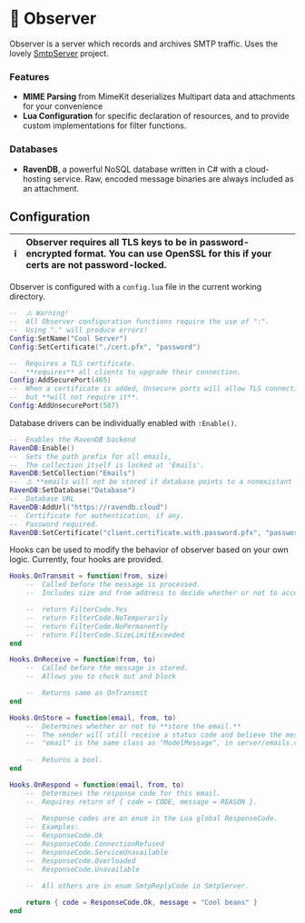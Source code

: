 ﻿# 📧 Observer

Observer is a server which records and archives SMTP traffic. Uses the lovely [SmtpServer](https://github.com/cosullivan/SmtpServer) project.

### Features
 - **MIME Parsing** from MimeKit deserializes Multipart data and attachments for your convenience
 - **Lua Configuration** for specific declaration of resources, and to provide custom implementations for filter functions.

### Databases
 - **RavenDB**, a powerful NoSQL database written in C# with a cloud-hosting service. Raw, encoded message binaries are always included as an attachment.

## Configuration

| ℹ️ | Observer requires all TLS keys to be in password-encrypted format. You can use OpenSSL for this if your certs are not password-locked.  |
| --- |:----------------------------------------------------------------------------------------------------------------------------------------|

Observer is configured with a `config.lua` file in the current working directory.

```lua
--  ⚠️ Warning!
--  All Observer configuration functions require the use of ":".
--  Using "." will produce errors!
Config:SetName("Cool Server")
Config:SetCertificate("./cert.pfx", "password")

--  Requires a TLS certificate.
--  **requires** all clients to upgrade their connection.
Config:AddSecurePort(465)
--  When a certificate is added, Unsecure ports will allow TLS connections,
--  but **will not require it**.
Config:AddUnsecurePort(587)
```

Database drivers can be individually enabled with `:Enable()`.
```lua
--  Enables the RavenDB backend
RavenDB:Enable()
--  Sets the path prefix for all emails,
--  The collection itself is locked at 'Emails'.
RavenDB:SetCollection("Emails")
--  ⚠️ **emails will not be stored if database points to a nonexistant database**
RavenDB:SetDatabase("Database")
--  Database URL
RavenDB:AddUrl("https://ravendb.cloud")
--  Certificate for authentication, if any.
--  Password required.
RavenDB:SetCertificate("client.certificate.with.password.pfx", "password")
```

Hooks can be used to modify the behavior of observer based on your own logic. Currently, four hooks are provided.
```lua
Hooks.OnTransmit = function(from, size)
    --  Called before the message is processed.
    --  Includes size and from address to decide whether or not to accept or discard it.

    --  return FilterCode.Yes
    --  return FilterCode.NoTemporarily
    --  return FilterCode.NoPermanently
    --  return FilterCode.SizeLimitExceeded
end

Hooks.OnReceive = function(from, to)
    --  Called before the message is stored.
    --  Allows you to chuck out and block

    --  Returns same as OnTransmit
end

Hooks.OnStore = function(email, from, to)
    --  Determines whether or not to **store the email.**
    --  The sender will still receive a status code and believe the message has been delivered.
    --  "email" is the same class as "ModelMessage", in server/emails.cs.
    
    --  Returns a bool. 
end

Hooks.OnRespond = function(email, from, to)
    --  Determines the response code for this email.
    --  Requires return of { code = CODE, message = REASON }.
    
    --  Response codes are an enum in the Lua global ResponseCode.
    --  Examples:
    --  ResponseCode.Ok
    --  ResponseCode.ConnectionRefused
    --  ResponseCode.ServiceUnavailable
    --  ResponseCode.Overloaded
    --  ResponseCode.Unavailable
    
    --  All others are in enum SmtpReplyCode in SmtpServer.

    return { code = ResponseCode.Ok, message = "Cool beans" }
end
```